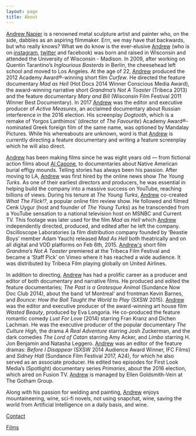 ```yaml
---
layout: page
title: About
---
```

<a class="secret-link" href="/art-sucks">Andrew Napier</a> is a renowned metal sculpture artist and painter who, on the side, dabbles as an aspiring filmmaker. Errr, we may have that backwards, but who really knows? What we do know is the ever-elusive <a class="secret-link" href="/art-sucks">Andrew</a> (who is on <a href="https://www.instagram.com/andrewnapier/" target="_blank">instagram</a>, <a href="https://twitter.com/andrewnapier" target="_blank">twitter</a> and facebook) was born and raised in Wisconsin and attended the University of Wisconsin - Madison. In 2009, after working on Quentin Tarantino’s *Inglourious Basterds* in Berlin, the cheesehead left school and moved to Los Angeles. At the age of 22, <a class="secret-link" href="/art-sucks">Andrew</a> produced the 2012 Academy Award®-winning short film *Curfew*. He directed the feature documentary *Mad as Hell* (Hot Docs 2014 Winner Conscious Media Award), the award-winning narrative short *Grandma’s Not A Toaster* (Tribeca 2013) and the feature documentary *Mary and Bill* (Wisconsin Film Festival 2011 Winner Best Documentary). In 2017 <a class="secret-link" href="/art-sucks">Andrew</a> was the editor and executive producer of *Active Measures*, an acclaimed documentary about Russian interference in the 2016 election. His screenplay *Dogtooth*, which is a remake of Yorgos Lanthimos’ (director of *The Favourite*) Academy Award®-nominated Greek foreign film of the same name, was optioned by Mandalay Pictures. While his whereabouts are unknown, word is that <a class="secret-link" href="/art-sucks">Andrew</a> is currently directing a feature documentary and writing a feature screenplay which he will also direct.

<a class="secret-link" href="/art-sucks">Andrew</a> has been making films since he was eight years old — from fictional action films about <a class="alt-link" href="/cutting-room-floor">Al Capone</a>, to documentaries about Native American burial effigy mounds. Telling stories has always been his passion. After moving to LA, <a class="secret-link" href="/art-sucks">Andrew</a> was first hired by the online news show *The Young Turks*. As one of their earliest directors and producers, he was essential in helping build the company into a massive success on YouTube, reaching billions of views. During his tenure at *The Young Turks*, <a class="secret-link" href="/art-sucks">Andrew</a> co-created *What The Flick!?*, a popular online film review show. He followed and filmed Cenk Uygur (host and founder of *The Young Turks*) as he transcended from a YouTube sensation to a national television host on MSNBC and Current TV. This footage was later used for the film *Mad as Hell* which <a class="secret-link" href="/art-sucks">Andrew</a> independently directed, produced, and edited after he left the company. Oscilloscope Laboratories (a film distribution company founded by ‘Beastie Boys’ member Adam Yauch) released *Mad As Hell* both theatrically and on all digital and VOD platforms on Feb 6th, 2015. <a class="secret-link" href="/art-sucks">Andrew's</a> short film *Grandma’s Not A Toaster* premiered at the Tribeca Film Festival and became a ‘Staff Pick’ on Vimeo where it has reached a wide audience. It was distributed by Tribeca Film playing globally on United Airlines.

In addition to directing, <a class="secret-link" href="/art-sucks">Andrew</a> has had a prolific career as a producer and editor of both documentary and narrative films. He produced and edited the feature documentaries; *The Past is a Grotesque Animal* (Sundance Now Doc Club 2014), about the band ‘of Montreal’ and frontman Kevin Barnes, and *Bounce: How the Ball Taught the World to Play* (SXSW 2015). <a class="secret-link" href="/art-sucks">Andrew</a> was the editor and executive producer of the award-winning art house film *Wasted Beauty*, produced by Eva Longoria. He co-produced the feature romantic comedy *Lust For Love* (2014) starring Fran Kranz and Dichen Lachman. He was the executive producer of the popular documentary *The Culture High*, the drama *A Real Adventure* starring Josh Zuckerman, and the dark comedies *The Lord of Catan* starring Amy Acker, and *Limbo* starring H. Jon Benjamin and Natasha Leggero. <a class="secret-link" href="/art-sucks">Andrew</a> was an editor of the feature dramas: *Before I Disappear* (SXSW 2014 Audience Award Winner, IFC Films) and *Sidney Hall* (Sundance Film Festival 2017, A24), for which he also served as an associate producer. He edited two episodes for First Look Media’s (Spotlight) documentary series *Primaries*, about the 2016 election, which aired on Fusion TV. <a class="secret-link" href="/art-sucks">Andrew</a> is managed by Ellen Goldsmith-Vein at The Gotham Group.

Along with his passion for welding and painting, <a class="secret-link" href="/art-sucks">Andrew</a> enjoys mountaineering, wine, sci-fi novels, not using snapchat, wine, saving the world from Artificial Intelligence on a daily basis, and wine.

<a href="/contact" class="btn">Contact</a>

<a href="/films" class="btn mt0">Films</a>
